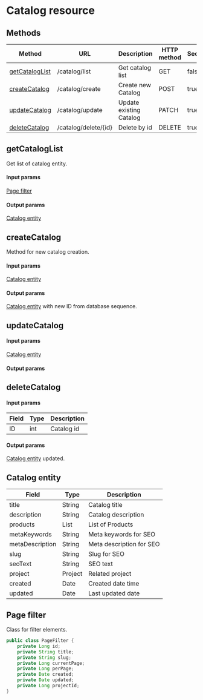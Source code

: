 # Catalog resource

## Methods

|     Method     |  URL            |       Description   | HTTP method             | Secured             |
|----------------|-----------------|---------------------|-------------------------|---------------------|
| [getCatalogList](#getCatalogList)| /catalog/list       | Get catalog list        | GET         | false |
| [createCatalog](#createCatalog)  | /catalog/create     | Create new Catalog      | POST        | true  |
| [updateCatalog](#updateCatalog)  | /catalog/update     | Update existing Catalog | PATCH       | true  |
| [deleteCatalog](#deleteCatalog)  | /catalog/delete/{id}| Delete by id            | DELETE      | true  |

## <a name="getCatalogList"></a> getCatalogList

Get list of catalog entity.

#### Input params

[Page filter](#page_filter)

#### Output params

[Catalog entity](#catalog_entity)

## <a name="createCatalog"></a> createCatalog

Method for new catalog creation.

#### Input params

[Catalog entity](#catalog_entity)

#### Output params

[Catalog entity](#catalog_entity) with new ID from database sequence.

## <a name="updateCatalog"></a> updateCatalog

#### Input params

[Catalog entity](#catalog_entity)

#### Output params

## <a name="deleteCatalog"></a> deleteCatalog

#### Input params

| Field | Type | Description |
|-------|------|-------------|
| ID    | int  | Catalog id  |

#### Output params

[Catalog entity](#catalog_entity) updated.

## <a name="catalog_entity"></a> Catalog entity

| Field           | Type           | Description              |
|-----------------|----------------|--------------------------|
| title           | String         | Catalog title            |
| description     | String         | Catalog description      |
| products        | List<Products> | List of Products         |
| metaKeywords    | String         | Meta keywords for SEO    |
| metaDescription | String         | Meta description for SEO |
| slug            | String         | Slug for SEO             |
| seoText         | String         | SEO text                 |
| project         | Project        | Related project          |
| created         | Date           | Created date time        |
| updated         | Date           | Last updated date        |

## <a name="page_filter"></a> Page filter

Class for filter elements.

```java
public class PageFilter {
    private Long id;
    private String title;
    private String slug;
    private Long currentPage;
    private Long perPage;
    private Date created;
    private Date updated;
    private Long projectId;
}
```
